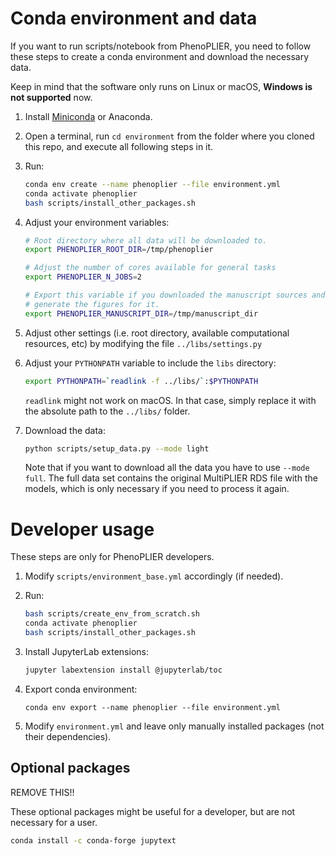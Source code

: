 # Conda environment and data

If you want to run scripts/notebook from PhenoPLIER, you need to follow these
steps to create a conda environment and download the necessary data.

Keep in mind that the software only runs on Linux or macOS, **Windows is not
supported** now.

1. Install [Miniconda](https://docs.conda.io/en/latest/miniconda.html) or Anaconda.
1. Open a terminal, run `cd environment` from the folder where you cloned this
   repo, and execute all following steps in it.
1. Run:
 
    ```bash
    conda env create --name phenoplier --file environment.yml
    conda activate phenoplier
    bash scripts/install_other_packages.sh
    ```

1. Adjust your environment variables:

    ```bash
    # Root directory where all data will be downloaded to.
    export PHENOPLIER_ROOT_DIR=/tmp/phenoplier

    # Adjust the number of cores available for general tasks
    export PHENOPLIER_N_JOBS=2

    # Export this variable if you downloaded the manuscript sources and want to
    # generate the figures for it.
    export PHENOPLIER_MANUSCRIPT_DIR=/tmp/manuscript_dir
    ```

1. Adjust other settings (i.e. root directory, available computational
   resources, etc) by modifying the file `../libs/settings.py`

1. Adjust your `PYTHONPATH` variable to include the `libs` directory:

    ```bash
    export PYTHONPATH=`readlink -f ../libs/`:$PYTHONPATH
    ```

    `readlink` might not work on macOS. In that case, simply replace it with
    the absolute path to the `../libs/` folder.

1. Download the data:

    ```bash
    python scripts/setup_data.py --mode light
    ```

    Note that if you want to download all the data you have to use ``--mode
    full``.  The full data set contains the original MultiPLIER RDS file with
    the models, which is only necessary if you need to process it again.


# Developer usage

These steps are only for PhenoPLIER developers.

1. Modify `scripts/environment_base.yml` accordingly (if needed).
1. Run:
 
    ```bash
    bash scripts/create_env_from_scratch.sh
    conda activate phenoplier
    bash scripts/install_other_packages.sh
    ```


1. Install JupyterLab extensions:
 
    ```bash
    jupyter labextension install @jupyterlab/toc
    ```

1. Export conda environment:

    ```
    conda env export --name phenoplier --file environment.yml
    ```

1. Modify `environment.yml` and leave only manually installed packages (not their dependencies).


## Optional packages

REMOVE THIS!!

These optional packages might be useful for a developer, but are not necessary
for a user.

```bash
conda install -c conda-forge jupytext
```

